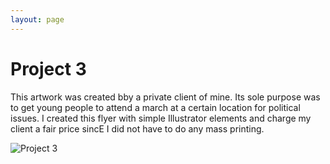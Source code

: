 ```yaml
---
layout: page
---
```


# Project 3

This artwork was created bby a private client of mine. Its sole purpose was to get young people to attend a march at a certain location for political issues. I created this flyer with simple Illustrator elements and charge my client a fair price sincE I did not have to do any mass printing.

![Project 3](https://farm8.staticflickr.com/7532/16150366407_aa2fe6dd68.jpg)
